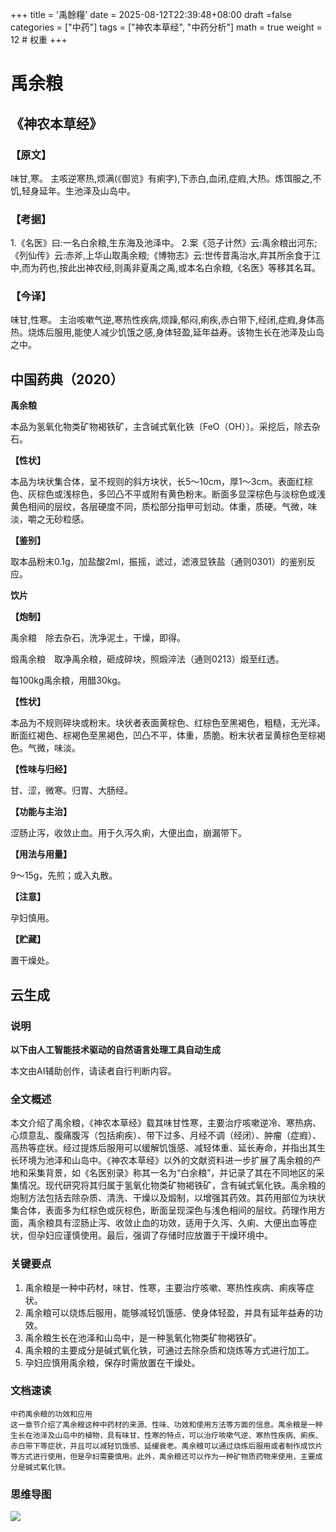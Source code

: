 +++
title = '禹餘糧'
date = 2025-08-12T22:39:48+08:00
draft =false
categories = ["中药"]
tags = ["神农本草经", "中药分析"]
math = true
weight = 12 # 权重
+++
# 禹余粮

## 《神农本草经》
### 【原文】
味甘,寒。
主咳逆寒热,烦满(《御览》有痢字),下赤白,血闭,症瘕,大热。炼饵服之,不饥,轻身延年。生池泽及山岛中。
### 【考据】
1.《名医》曰:一名白余粮,生东海及池泽中。
2.案《范子计然》云:禹余粮出河东;《列仙传》云:赤斧,上华山取禹余粮;《博物志》云:世传昔禹治水,弃其所余食于江中,而为药也,按此出神农经,则禹非夏禹之禹,或本名白余粮,《名医》等移其名耳。
### 【今译】
味甘,性寒。
主治咳嗽气逆,寒热性疾病,烦躁,郁闷,痢疾,赤白带下,经闭,症瘕,身体高热。烧炼后服用,能使人减少饥饿之感,身体轻盈,延年益寿。该物生长在池泽及山岛之中。

## 中国药典（2020）

**禹余粮**

本品为氢氧化物类矿物褐铁矿，主含碱式氧化铁〔FeO（OH）〕。采挖后，除去杂石。

**【性状】**

本品为块状集合体，呈不规则的斜方块状，长5～10cm，厚1～3cm。表面红棕色、灰棕色或浅棕色，多凹凸不平或附有黄色粉末。断面多显深棕色与淡棕色或浅黄色相间的层纹，各层硬度不同，质松部分指甲可划动。体重，质硬。气微，味淡，嚼之无砂粒感。

**【鉴别】**

取本品粉末0.1g，加盐酸2ml，振摇，滤过，滤液显铁盐（通则0301）的鉴别反应。

**饮片**

**【炮制】**

禹余粮　除去杂石，洗净泥土，干燥，即得。

煅禹余粮　取净禹余粮，砸成碎块，照煅淬法（通则0213）煅至红透。

每100kg禹余粮，用醋30kg。

**【性状】**

本品为不规则碎块或粉末。块状者表面黄棕色、红棕色至黑褐色，粗糙，无光泽。断面红褐色、棕褐色至黑褐色，凹凸不平，体重，质脆。粉末状者呈黄棕色至棕褐色。气微，味淡。

**【性味与归经】**

甘、涩，微寒。归胃、大肠经。

**【功能与主治】**

涩肠止泻，收敛止血。用于久泻久痢，大便出血，崩漏带下。

**【用法与用量】**

9～15g，先煎；或入丸散。

**【注意】**

孕妇慎用。

**【贮藏】**

置干燥处。

## 云生成

### 说明

**以下由人工智能技术驱动的自然语言处理工具自动生成**

本文由AI辅助创作，请读者自行判断内容。

### 全文概述

本文介绍了禹余粮，《神农本草经》载其味甘性寒，主要治疗咳嗽逆冷、寒热病、心烦意乱、腹痛腹泻（包括痢疾）、带下过多、月经不调（经闭）、肿瘤（症瘕）、高热等症状。经过提炼后服用可以缓解饥饿感、减轻体重、延长寿命，并指出其生长环境为池泽和山岛中。《神农本草经》以外的文献资料进一步扩展了禹余粮的产地和采集背景，如《名医别录》称其一名为“白余粮”，并记录了其在不同地区的采集情况。现代研究将其归属于氢氧化物类矿物褐铁矿，含有碱式氧化铁。禹余粮的炮制方法包括去除杂质、清洗、干燥以及煅制，以增强其药效。其药用部位为块状集合体，表面多为红棕色或灰棕色，断面呈现深色与浅色相间的层纹。药理作用方面，禹余粮具有涩肠止泻、收敛止血的功效，适用于久泻、久痢、大便出血等症状，但孕妇应谨慎使用。最后，强调了存储时应放置于干燥环境中。

### 关键要点

1. 禹余粮是一种中药材，味甘、性寒，主要治疗咳嗽、寒热性疾病、痢疾等症状。
2. 禹余粮可以烧炼后服用，能够减轻饥饿感、使身体轻盈，并具有延年益寿的功效。
3. 禹余粮生长在池泽和山岛中，是一种氢氧化物类矿物褐铁矿。
4. 禹余粮的主要成分是碱式氧化铁，可通过去除杂质和烧炼等方式进行加工。
5. 孕妇应慎用禹余粮，保存时需放置在干燥处。

### 文档速读

```
中药禹余粮的功效和应用
这一章节介绍了禹余粮这种中药材的来源、性味、功效和使用方法等方面的信息。禹余粮是一种生长在池泽及山岛中的植物，具有味甘、性寒的特点，可以治疗咳嗽气逆、寒热性疾病、痢疾、赤白带下等症状，并且可以减轻饥饿感、延缓衰老。禹余粮可以通过烧炼后服用或者制作成饮片等方式进行使用，但是孕妇需要慎用。此外，禹余粮还可以作为一种矿物质药物来使用，主要成分是碱式氧化铁。
```

### 思维导图

![](D:\Dpan\BanGong\Markdown\总结\神农本草经\上篇\12禹余粮\【脑图】12禹余粮.jpeg)